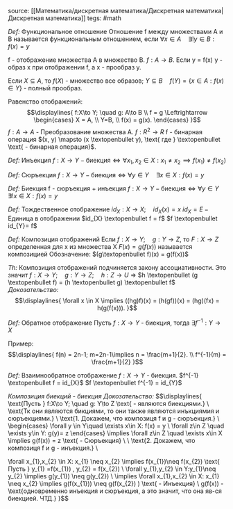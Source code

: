 source:  [[Математика/дискретная математика/Дискретная математика|Дискретная математика]]
tegs: #math 

_Def:_ Функциональное отношение
	Отношение f между множествами А и В называется функциональным отношением, если $\forall x\in A \quad\exists!y\in B: f(x) = y$

f - отображение множества А в множество В.
$f:A \to B$. Если y = f(x) y - образ х при отображении f, а х - прообраз y.

Если $X \subseteq A$, то $f(X)$ - множество все образов; $Y \subseteq B \quad f(Y) = \{x \in A: f(x) \in Y\}$ - полный прообраз.

Равенство отображений: 
$$\displaylines{
f:X\to Y; \quad g: A\to B \\
f = g \Leftrightarrow \begin{cases} X = A, \\ Y=B, \\ f(x) = g(x). \end{cases}
}$$
$f: A \to A$ - Преобразование множества А.
$f:R^2 \to R$  f - бинарная операция $(x, y) \mapsto (x \textopenbullet y), \text{ где } \textopenbullet \text{ - бинарная операция}$.


_Def:_ Инъекция
	$f: X \to Y - \text{биекция} \Leftrightarrow \forall x_{1}, x_{2} \in X: x_{1}\neq x_{2} \implies f(x_{1})\neq f(x_{2})$


_Def:_ Cюръекция
	$f:X\to Y - \text{биекция} \Leftrightarrow \forall y\in Y \quad \exists x \in X: f(x) = y$


_Def:_ Биекция
	f - сюръекция + инъекция
	$f:X\to Y - \text{биекция} \Leftrightarrow \forall y \in Y \quad \exists!x\in X: f(x) = y$


_Def:_ Тождественное отображение
	$id_{X}: X \to X; \quad id_{X}(x)= x$
	$id_{X} = E - \text{Единица в отображении}$
	$id_{X} \textopenbullet f = f$
	$f \textopenbullet id_{Y}= f$


_Def:_ Композиция отображений
	Если $f: X\to Y; \quad g: Y \to Z$, то $F:X\to Z$ определенная для х из множества Х $F(x) = g(f(x))$ называется композицией
Обозначение: $(g\textopenbullet f)(x) = g(f(x))$


_Th:_ Композиция отображений подчиняется закону ассоциативности. Это значит $f:X\to Y; \quad g: Y\to Z; \quad h:Z\to U$ => $h \textopenbullet (g \textopenbullet f) = (h \textopenbullet g) \textopenbullet f$
_Докозательство:_
$$\displaylines{
\forall x \in X \implies ((hg)f)(x) = (h(gf))(x) = (hg)(fx) = h(g(f(x))).
}$$

_Def:_ Обратное отображение
	Пусть $f:X\to Y$ - биекция, тогда $\exists f^{-1}: Y\to X$

Пример:
$$\displaylines{
f(n) = 2n-1; m=2n-1\implies n = \frac{m+1}{2}. \\
f^{-1}(m) = \frac{m+1}{2}
}$$

_Def:_ Взаимнообратное отображение
	$f: X\to Y$ - биекция.
	$f^{-1} \textopenbullet f = id_{X}$
	$f \textopenbullet f^{-1} = id_{Y}$


_Композиция биекций - биекция_
_Докозательство:_ 
$$\displaylines{
\text{Пусть } f:X\to Y; \quad g: Y\to Z \text{ - являются биекциями.} \\
\text{Тк они являются бикциями, то они также являются инъкциямия и сюръекциями.} \\
\text{1. Докажем, что композиця f и g - сюръекция.} \\
\begin{cases}
 \forall y \in Y\quad \exists x\in X: f(x) = y \\
\forall z\in Z \quad \exists y\in Y: g(y)= z
\end{cases}
\implies \forall z\in Z \quad \exists x\in X \implies g(f(x)) = z
\text{ - Сюръекция} \\ \\
\text{2. Докажем, что композиця f и g - инъекция.} \\


\forall x_{1},x_{2} \in X: x_{1} \neq x_{2} \implies f(x_{1})\neq f(x_{2}) \text{ Пусть } y_{1} =f(x_{1}) , y_{2} = f(x_{2}) \\
\forall y_{1},y_{2} \in Y:y_{1}\neq y_{2} \implies g(y_{1}) \neq g(y_{2}) \\
\implies \forall x_{1},x_{2} \in X: x_{1} \neq x_{2} \implies g(f(x_{1})) \neq g(f(x_{2}) ) \text{ - Инъекция} \\
g(f(x)) - \text{одновременно инъекция и сюръекция, а это значит, что она яв-ся биекцией. ЧТД.}
}$$

